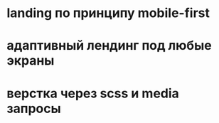 # landing по принципу mobile-first
# адаптивный лендинг под любые экраны
# верстка через scss и media запросы
